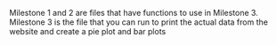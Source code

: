 Milestone 1 and 2 are files that have functions to use in Milestone 3.
Milestone 3 is the file that you can run to print the actual data from the website and create a pie plot and bar plots

